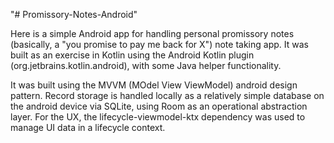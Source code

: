 "# Promissory-Notes-Android" 

Here is a simple Android app for handling personal promissory notes (basically, a "you promise to pay me back for X") note taking app. It was built as an exercise in Kotlin using the Android Kotlin plugin (org.jetbrains.kotlin.android), with some Java helper functionality.

It was built using the MVVM (MOdel View ViewModel) android design pattern. Record storage is handled locally as a relatively simple database on the android device via SQLite, using Room as an operational abstraction layer. For the UX, the lifecycle-viewmodel-ktx dependency was used to manage UI data in a lifecycle context.

 